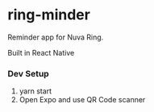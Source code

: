 # ring-minder
Reminder app for Nuva Ring.

Built in React Native

### Dev Setup

1. yarn start
2. Open Expo and use QR Code scanner

